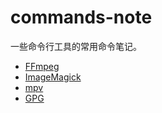 # commands-note

一些命令行工具的常用命令笔记。

- [FFmpeg](./ffmpeg.md)
- [ImageMagick](./imagemagick.md)
- [mpv](./mpv.md)
- [GPG](./gpg.md)

